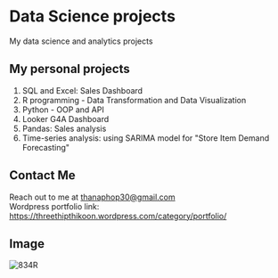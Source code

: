 # Data Science projects
My data science and analytics projects

## My personal projects
1. SQL and Excel: Sales Dashboard
2. R programming - Data Transformation and Data Visualization
3. Python - OOP and API
4. Looker G4A Dashboard
5. Pandas: Sales analysis
6. Time-series analysis: using SARIMA model for "Store Item Demand Forecasting"

## Contact Me
Reach out to me at thanaphop30@gmail.com\
Wordpress portfolio link: https://threethipthikoon.wordpress.com/category/portfolio/

## Image
![834R](https://threethipthikoon.wordpress.com/wp-content/uploads/2024/08/277515640_5234429026596568_1322563582894450940_n.jpg)


